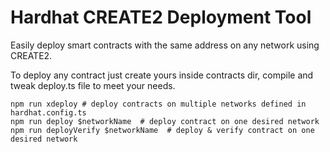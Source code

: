 # Hardhat CREATE2 Deployment Tool

Easily deploy smart contracts with the same address on any network using CREATE2.

To deploy any contract just create yours inside contracts dir, compile and tweak deploy.ts file to meet your needs.

```shell
npm run xdeploy # deploy contracts on multiple networks defined in hardhat.config.ts
npm run deploy $networkName  # deploy contract on one desired network
npm run deployVerify $networkName  # deploy & verify contract on one desired network
```
